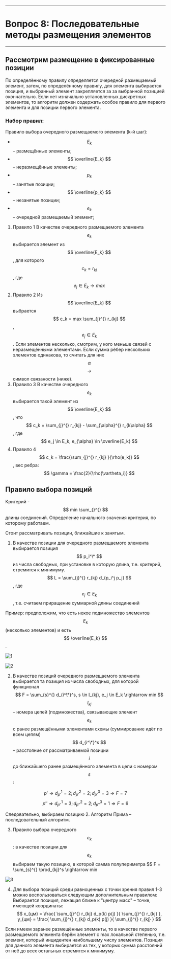 ___
# Вопрос 8: Последовательные методы размещения элементов
___

## Рассмотрим размещение в фиксированные позиции

По определённому правилу определяется очередной размещаемый элемент, затем, по определённому правилу, для элемента выбирается позиция, и выбранный элемент закрепляется за за выбранной позицией окончательно. Если нет изначально установленных дискретных элементов, то алгоритм должен содержать особое правило для первого элемента и для позиции первого элемента.

### Набор правил:

Правило выбора очередного размещаемого элемента (k-й шаг):
* $$ E_k $$ – размещённые элементы;
* $$ \overline{E_k} $$ – неразмещённые элементы;
* $$ p_k $$ – занятые позиции;
* $$ \overline{p_k} $$ – незанятые позиции;
* $$ e_k $$ – очередной размещаемый элемент;

1. Правило 1
В качестве очередного размещаемого элемента $$ e_k $$ выбирается элемент из $$ \overline{E_k} $$, для которого $$ c_k = r_{kj} $$, где $$ e_j \in E_k \rightarrow max $$
2. Правило 2
Из $$ \overline{E_k} $$ выбрается $$ c_k  = max \sum_{j}^{} r_{kj} $$, $$ e_j \in E_k $$.
Если элементов несколько, смотрим, у кого меньше связей с неразмещёнными элементами.
Если сумма рёбер нескольких элементов одинакова, то считать для них $$ \alpha $$ $$ \rightarrow $$ символ связаности (ниже).
3. Правило 3
В качестве очередного $$ e_k $$ выбирается такой элемент из $$ \overline{E_k} $$, что $$ c_k = \sum_{j}^{} r_{kj} - \sum_{\alpha}^{} r_{k\alpha} $$, где $$ e_j \in E_k, e_{\alpha} \in \overline{E_k} $$
4. Правило 4
$$ c_k = \frac{\sum_{j}^{} r_{kj} }{\rho(e_k)} $$, вес ребра: $$ \gamma = \frac{2}{\rho(\vartheta_i)} $$

## Правило выбора позиций
Критерий - $$ min \sum_{}^{} $$ длины соединений.
Определение начального значения критерия, по которому работаем.

Стоит рассматривать позиции, ближайшие к занятым.

1. В качестве позиции для очередного размещаемого элемента выбирается позиция $$ p_i^\* $$ из числа свободных, при установке в которую длина, т.е. критерий, стремится к минимуму.
$$ L = \sum_{j}^{} r_{kj} d_{p_i^j p_j} $$, где $$ e_j \in E_k $$, т.е. считаем приращение суммарной длины соединений

Пример: предположим, что есть некое подмножество элементов $$ E_k $$ (несколько элементов) и есть $$ \overline{E_k} $$.

![1](../resources/imgs/8/1.png)

![2](../resources/imgs/8/2.png)

2. В качестве  позиций очередного размещаемого элемента выбирается та позиция из числа свободных, для которой функционал $$ F = \sum_{s}^{} d_{i^\*}^s, s \in I_{kj}, e_j \in E_k \rightarrow min $$
$$ I_{kj} $$ – номера цепей (подмножества), связывающие элемент $$ e_k $$ с ранее размещёнными элементами схемы (суммирование идёт по всем цепям)
$$ d_{i^\*}^s $$ – расстояние от рассматриваемой позиции $$ i $$ до ближайшего ранее размещённого элемента в цепи с номером $$ s $$:

$$ p' \Rightarrow d_{p'}^1 = 2; d_{p'}^2 = 2; d_{p'}^3 = 3 \Rightarrow F = 7 $$
$$ p'' \Rightarrow d_{p''}^1 = 3; d_{p''}^2 = 2; d_{p''}^3 = 1 \Rightarrow F = 6 $$ 

Следовательно, выбираем позицию 2.
Алгоритм Прима – последовательный алгоритм.

3. Правило выбора очередного $$ e_k $$ : в качестве позиции для $$ e_k $$ выбираем такую позицию, в которой самма полупериметра
$$ F = \sum_{s}^{} \prod_{kj}^s \rightarrow min

![3](../resources/imgs/8/3.png)

4. Для выбора позиций среди равноценных с точки зрения правил 1-3 можно воспользоваться следующим дополнительным правилом:
Выбирается позиция, лежащая ближе к "центру масс"  – точке, имеющей координаты: $$ x_{цм} = \frac{ \sum_{j}^{} r_{kj} d_p(k) p(j) }{ \sum_{j}^{} r_{kj} }, y_{цм} = \frac{ \sum_{j}^{} r_{kj} d_p(k) p(j) }{ \sum_{j}^{} r_{kj} } $$

Если имеем заранее размещённые элементы, то в качестве первого размещаемого элемента берём элемент с max локальной степенью, т.е. элемент, который инцидентен наибольшему числу элементов. Позиция для данного элемента выбирается из тех, у которых сумма расстояний от неё до всех остальных стремится к минимуму.
